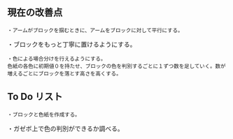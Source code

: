 ## 現在の改善点

```
・アームがブロックを掴むときに、アームをブロックに対して平行にする。
```
・ブロックをもっと丁寧に置けるようにする。
```
・色による場合分けを行えるようにする。
色紙の各色に初期値０を持たせ、ブロックの色を判別するごとに１ずつ数を足していく。数が増えるごとにブロックを落とす高さを高くする。
```

## To Do リスト

```
・ブロックと色紙を作成する。
```
・ガゼボ上で色の判別ができるか調べる。
```
